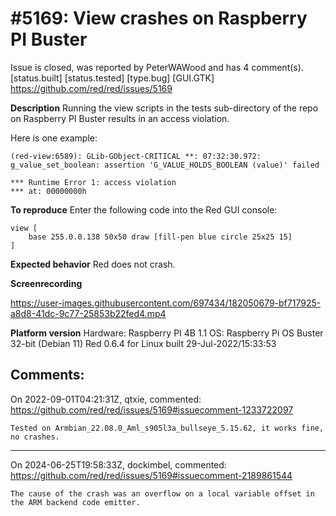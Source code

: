 
#5169: View crashes on Raspberry PI Buster
================================================================================
Issue is closed, was reported by PeterWAWood and has 4 comment(s).
[status.built] [status.tested] [type.bug] [GUI.GTK]
<https://github.com/red/red/issues/5169>

**Description**
Running the view scripts in the tests sub-directory of the repo on Raspberry PI Buster results in an access violation.

Here is one example:
```
(red-view:6589): GLib-GObject-CRITICAL **: 07:32:30.972: g_value_set_boolean: assertion 'G_VALUE_HOLDS_BOOLEAN (value)' failed

*** Runtime Error 1: access violation
*** at: 00000000h
```

**To reproduce**
Enter the following code into the Red GUI console:
```
view [
	base 255.0.0.138 50x50 draw [fill-pen blue circle 25x25 15]
]
```

**Expected behavior**
Red does not crash.

**Screenrecording**

https://user-images.githubusercontent.com/697434/182050679-bf717925-a8d8-41dc-9c77-25853b22fed4.mp4

**Platform version**
Hardware: Raspberry PI 4B 1.1
OS: Raspberry Pi OS Buster 32-bit (Debian 11)
Red 0.6.4 for Linux built 29-Jul-2022/15:33:53



Comments:
--------------------------------------------------------------------------------

On 2022-09-01T04:21:31Z, qtxie, commented:
<https://github.com/red/red/issues/5169#issuecomment-1233722097>

    Tested on Armbian_22.08.0_Aml_s905l3a_bullseye_5.15.62, it works fine, no crashes.

--------------------------------------------------------------------------------

On 2024-06-25T19:58:33Z, dockimbel, commented:
<https://github.com/red/red/issues/5169#issuecomment-2189861544>

    The cause of the crash was an overflow on a local variable offset in the ARM backend code emitter.


